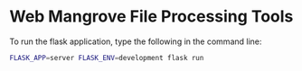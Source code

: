 # Web Mangrove File Processing Tools

To run the flask application, type the following in the command line:
```bash
FLASK_APP=server FLASK_ENV=development flask run
```